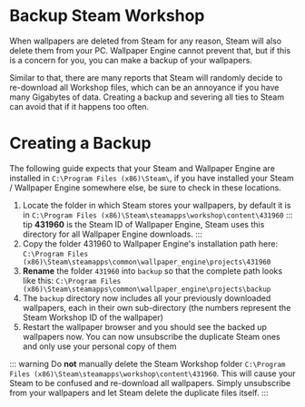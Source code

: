 # Backup Steam Workshop

When wallpapers are deleted from Steam for any reason, Steam will also delete them from your PC. Wallpaper Engine cannot prevent that, but if this is a concern for you, you can make a backup of your wallpapers.

Similar to that, there are many reports that Steam will randomly decide to re-download all Workshop files, which can be an annoyance if you have many Gigabytes of data. Creating a backup and severing all ties to Steam can avoid that if it happens too often.

# Creating a Backup

The following guide expects that your Steam and Wallpaper Engine are installed in `C:\Program Files (x86)\Steam\`, if you have installed your Steam / Wallpaper Engine somewhere else, be sure to check in these locations.

1. Locate the folder in which Steam stores your wallpapers, by default it is in `C:\Program Files (x86)\Steam\steamapps\workshop\content\431960`
::: tip
**431960** is the Steam ID of Wallpaper Engine, Steam uses this directory for all Wallpaper Engine downloads.
:::
2. Copy the folder 431960 to Wallpaper Engine's installation path here: `C:\Program Files (x86)\Steam\steamapps\common\wallpaper_engine\projects\431960`
3. **Rename** the folder `431960` into `backup` so that the complete path looks like this: `C:\Program Files (x86)\Steam\steamapps\common\wallpaper_engine\projects\backup`
4. The `backup` directory now includes all your previously downloaded wallpapers, each in their own sub-directory (the numbers represent the Steam Workshop ID of the wallpaper)
5. Restart the wallpaper browser and you should see the backed up wallpapers now. You can now unsubscribe the duplicate Steam ones and only use your personal copy of them

::: warning
Do **not** manually delete the Steam Workshop folder `C:\Program Files (x86)\Steam\steamapps\workshop\content\431960`. This will cause your Steam to be confused and re-download all wallpapers. Simply unsubscribe from your wallpapers and let Steam delete the duplicate files itself.
:::